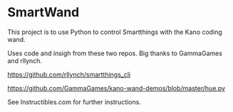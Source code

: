 # SmartWand
This project is to use Python to control Smartthings with the Kano coding wand.

Uses code and insigh from these two repos. Big thanks to GammaGames and rllynch.

https://github.com/rllynch/smartthings_cli

https://github.com/GammaGames/kano-wand-demos/blob/master/hue.py

See Instructibles.com for further instructions. 
